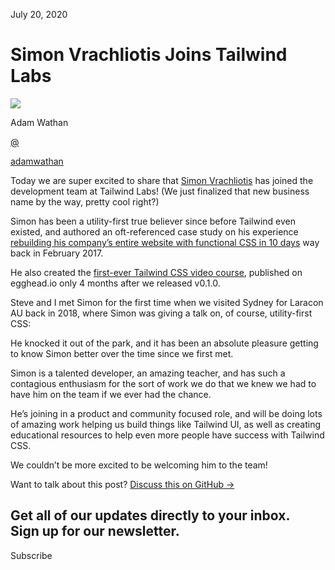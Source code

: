 <!--$-->

<!--/$-->

July 20, 2020

# Simon Vrachliotis Joins Tailwind Labs

![](/_next/image?url=%2F_next%2Fstatic%2Fmedia%2Fadamwathan.f69b0b90.jpg\&w=96\&q=75)

Adam Wathan

[@](https://twitter.com/adamwathan)

<!-- -->

[adamwathan](https://twitter.com/adamwathan)

Today we are super excited to share that [Simon Vrachliotis](https://twitter.com/simonswiss) has joined the development team at Tailwind Labs! (We just finalized that new business name by the way, pretty cool right?)

Simon has been a utility-first true believer since before Tailwind even existed, and authored an oft-referenced case study on his experience [rebuilding his company’s entire website with functional CSS in 10 days](https://hackernoon.com/full-re-write-with-tachyons-and-functional-css-a-case-study-part-1-635ccb5fb00b) way back in February 2017.

He also created the [first-ever Tailwind CSS video course](https://egghead.io/courses/build-user-interfaces-by-composing-css-utility-classes-with-tailwind), published on egghead.io only 4 months after we released v0.1.0.

Steve and I met Simon for the first time when we visited Sydney for Laracon AU back in 2018, where Simon was giving a talk on, of course, utility-first CSS:

He knocked it out of the park, and it has been an absolute pleasure getting to know Simon better over the time since we first met.

Simon is a talented developer, an amazing teacher, and has such a contagious enthusiasm for the sort of work we do that we knew we had to have him on the team if we ever had the chance.

He’s joining in a product and community focused role, and will be doing lots of amazing work helping us build things like Tailwind UI, as well as creating educational resources to help even more people have success with Tailwind CSS.

We couldn’t be more excited to be welcoming him to the team!

Want to talk about this post? [Discuss this on GitHub →](https://github.com/tailwindcss/tailwindcss/discussions/2043)

Get all of our updates directly to your inbox.\
Sign up for our newsletter.
---------------------------

Subscribe

<!--$-->

<!--/$-->
